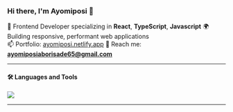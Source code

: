 ### Hi there, I'm Ayomiposi 👋

🎯 Frontend Developer specializing in **React**, **TypeScript**, **Javascript** 
🌍 Building responsive, performant web applications  
📫 Portfolio: [ayomiposi.netlify.app](https://ayomiposi.netlify.app)
💬 Reach me: **ayomiposiaborisade65@gmail.com**


---


#### 🛠️ Languages and Tools

<img src="https://skillicons.dev/icons?i=react,ts,js,redux,firebase,tailwind,html,css,git,github,vscode,next,discord,supabase,neon" />

---

<!-- ### 📊 GitHub Stats 

<!-- ![Boblee24's GitHub Stats](https://github-readme-stats.vercel.app/api?username=Boblee24&show_icons=true&theme=react&hide=prs)-->

<!-- ![GitHub Streak](https://github-readme-streak-stats.herokuapp.com/?user=Boblee24&theme=react)

<!-- ![Top Langs](https://github-readme-stats.vercel.app/api/top-langs/?username=Boblee24&layout=compact&theme=react) --> 
